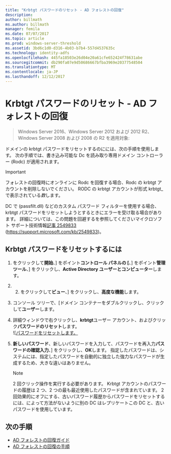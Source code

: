 ```yaml
---
title: "Krbtgt パスワードのリセット - AD フォレストの回復"
description: 
author: billmath
ms.author: billmath
manager: femila
ms.date: 07/07/2017
ms.topic: article
ms.prod: windows-server-threshold
ms.assetid: 3bd6c1d0-d316-4b03-b7b4-557d4537635c
ms.technology: identity-adfs
ms.openlocfilehash: 445fa18503e26d04e20a61cfe652424f78631abe
ms.sourcegitcommit: db290fa07e9d50686667bfba3969e20377548504
ms.translationtype: MT
ms.contentlocale: ja-JP
ms.lasthandoff: 12/12/2017
---
```

# <a name="ad-forest-recovery---resetting-the-krbtgt-password"></a>Krbtgt パスワードのリセット - AD フォレストの回復 

>Windows Server 2016、Windows Server 2012 および 2012 R2、Windows Server 2008 および 2008 の R2 を適用対象:

 ドメインの krbtgt パスワードをリセットするのにには、次の手順を使用します。 次の手順では、書き込み可能な Dc を読み取り専用ドメイン コントローラー (Rodc) が適用されます。  
  
> [!IMPORTANT]
>  フォレストの回復時にオンラインに Rodc を回復する場合、Rodc の krbtgt アカウントを削除しないでください。 RODC の krbtgt アカウントが形式 krbtgt_ で表示されている*数*します。  
>   
>  DC で (passfilt.dll) などのカスタム パスワード フィルターを使用する場合、krbtgt パスワードをリセットしようとするときにエラーを受け取る場合があります。 詳細については、この問題を回避するを参照してくださいマイクロソフト サポート技術情報[記事 2549833](https://support.microsoft.com/kb/2549833) (https://support.microsoft.com/kb/2549833)。  
  
## <a name="to-reset-the-krbtgt-password"></a>Krbtgt パスワードをリセットするには  
  
1.  をクリックして**開始**、] をポイント**コントロール パネルの [**、] をポイント**管理ツール**、] をクリックし、**Active Directory ユーザーとコンピューター**します。  
2.  2.  をクリックして**ビュー**、] をクリックし、**高度な機能**します。  
3.  コンソール ツリーで、[ドメイン コンテナーをダブルクリックし、クリックして**ユーザー**します。  
4.  詳細ウィンドウで右クリックし、**krbtgt**ユーザー アカウント、およびクリック**パスワードのリセット**します。  
![[パスワードをリセットします。](media/AD-Forest-Recovery-Resetting-the-krbtgt-password/resetpass1.png)
5.  **新しいパスワード**、新しいパスワードを入力して、パスワードを再入力**パスワードの確認入力**、] をクリックし、**OK**します。 指定したパスワードは、システムには、指定したパスワードを自動的に独立した強力なパスワードが生成するため、大きな違いはありません。  
  
    > [!NOTE]
    >  2 回クリック操作を実行する必要があります。 Krbtgt アカウントのパスワードの履歴は 2 つ、2 つの最も最近使用したパスワードが含まれています。 2 回効果的にオフにする、古いパスワード履歴からパスワードをリセットするには、によって方法がないように別の DC はレプリケートこの DC と、古いパスワードを使用しています。  
 
## <a name="next-steps"></a>次の手順

- [AD フォレストの回復ガイド](AD-Forest-Recovery-Guide.md)
- [AD フォレストの回復の手順](AD-Forest-Recovery-Procedures.md) 
  

